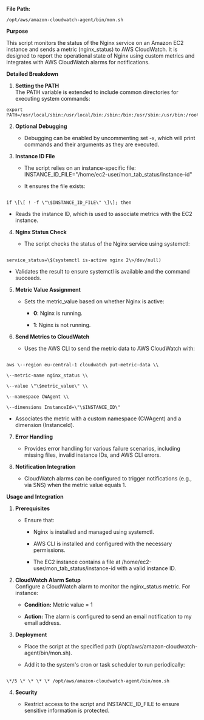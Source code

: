 **File Path:** 
```
/opt/aws/amazon-cloudwatch-agent/bin/mon.sh
```

**Purpose**

This script monitors the status of the Nginx service on an Amazon EC2
instance and sends a metric (nginx_status) to AWS CloudWatch. It is
designed to report the operational state of Nginx using custom metrics
and integrates with AWS CloudWatch alarms for notifications.

**Detailed Breakdown**

1.  **Setting the PATH**  
    The PATH variable is extended to include common directories for
    executing system commands:

```
export PATH=/usr/local/sbin:/usr/local/bin:/sbin:/bin:/usr/sbin:/usr/bin:/root/bin
```
2.  **Optional Debugging**

    - Debugging can be enabled by uncommenting set -x, which will print
      commands and their arguments as they are executed.

3.  **Instance ID File**

    - The script relies on an instance-specific file:  
      INSTANCE_ID_FILE=\"/home/ec2-user/mon_tab_status/instance-id\"

    - It ensures the file exists:

```

if \[\[ ! -f \"\$INSTANCE_ID_FILE\" \]\]; then
```
- Reads the instance ID, which is used to associate metrics with the EC2
  instance.

4.  **Nginx Status Check**

    - The script checks the status of the Nginx service using systemctl:

```

service_status=\$(systemctl is-active nginx 2\>/dev/null)
```
- Validates the result to ensure systemctl is available and the command
  succeeds.

5.  **Metric Value Assignment**

    - Sets the metric_value based on whether Nginx is active:

      - **0**: Nginx is running.

      - **1**: Nginx is not running.

6.  **Send Metrics to CloudWatch**

    - Uses the AWS CLI to send the metric data to AWS CloudWatch with:

```

aws \--region eu-central-1 cloudwatch put-metric-data \\

\--metric-name nginx_status \\

\--value \"\$metric_value\" \\

\--namespace CWAgent \\

\--dimensions InstanceId=\"\$INSTANCE_ID\"
```
- Associates the metric with a custom namespace (CWAgent) and a
  dimension (InstanceId).

7.  **Error Handling**

    - Provides error handling for various failure scenarios, including
      missing files, invalid instance IDs, and AWS CLI errors.

8.  **Notification Integration**

    - CloudWatch alarms can be configured to trigger notifications
      (e.g., via SNS) when the metric value equals 1.

**Usage and Integration**

1.  **Prerequisites**

    - Ensure that:

      - Nginx is installed and managed using systemctl.

      - AWS CLI is installed and configured with the necessary
        permissions.

      - The EC2 instance contains a file at
        /home/ec2-user/mon_tab_status/instance-id with a valid instance
        ID.

2.  **CloudWatch Alarm Setup**  
    Configure a CloudWatch alarm to monitor the nginx_status metric. For
    instance:

    - **Condition:** Metric value = 1

    - **Action:** The alarm is configured to send an email notification to my email address.

3.  **Deployment**

    - Place the script at the specified path
      (/opt/aws/amazon-cloudwatch-agent/bin/mon.sh).

    - Add it to the system's cron or task scheduler to run periodically:

```

\*/5 \* \* \* \* /opt/aws/amazon-cloudwatch-agent/bin/mon.sh
```
4.  **Security**

    - Restrict access to the script and INSTANCE_ID_FILE to ensure
      sensitive information is protected.
